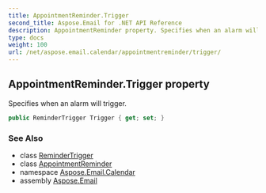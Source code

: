 ```yaml
---
title: AppointmentReminder.Trigger
second_title: Aspose.Email for .NET API Reference
description: AppointmentReminder property. Specifies when an alarm will trigger
type: docs
weight: 100
url: /net/aspose.email.calendar/appointmentreminder/trigger/
---
```

## AppointmentReminder.Trigger property

Specifies when an alarm will trigger.

```csharp
public ReminderTrigger Trigger { get; set; }
```

### See Also

* class [ReminderTrigger](../../remindertrigger/)
* class [AppointmentReminder](../)
* namespace [Aspose.Email.Calendar](../../appointmentreminder/)
* assembly [Aspose.Email](../../../)


